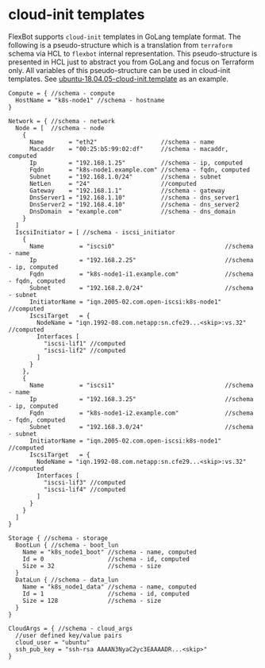 # cloud-init templates

FlexBot supports `cloud-init` templates in GoLang template format.
The following is a pseudo-structure which is a translation from `terraform` schema via HCL to `flexbot` internal representation.
This pseudo-structure is presented in HCL just to abstract you from GoLang and focus on Terraform only.
All variables of this pseudo-structure can be used in cloud-init templates.
See [ubuntu-18.04.05-cloud-init.template](./ubuntu-18.04.05-cloud-init.template) as an example.

```hcl
Compute = { //schema - compute
  HostName = "k8s-node1" //schema - hostname
}

Network = { //schema - network
  Node = [  //schema - node
    {
      Name       = "eth2"                  //schema - name
      Macaddr    = "00:25:b5:99:02:df"     //schema - macaddr, computed
      Ip         = "192.168.1.25"          //schema - ip, computed
      Fqdn       = "k8s-node1.example.com" //schema - fqdn, computed
      Subnet     = "192.168.1.0/24"        //schema - subnet
      NetLen     = "24"                    //computed
      Gateway    = "192.168.1.1"           //schema - gateway
      DnsServer1 = "192.168.1.10"          //schema - dns_server1
      DnsServer2 = "192.168.4.10"          //schema - dns_server2
      DnsDomain  = "example.com"           //schema - dns_domain
    }
  ]
  IscsiInitiator = [ //schema - iscsi_initiator
    {
      Name          = "iscsi0"                               //schema - name
      Ip            = "192.168.2.25"                         //schema - ip, computed
      Fqdn          = "k8s-node1-i1.example.com"             //schema - fqdn, computed
      Subnet        = "192.168.2.0/24"                       //schema - subnet
      InitiatorName = "iqn.2005-02.com.open-iscsi:k8s-node1" //computed
      IscsiTarget   = {
        NodeName = "iqn.1992-08.com.netapp:sn.cfe29...<skip>:vs.32" //computed
        Interfaces [
          "iscsi-lif1" //computed
          "iscsi-lif2" //computed
        ]
      }
    },
    {
      Name          = "iscsi1"                               //schema - name
      Ip            = "192.168.3.25"                         //schema - ip, computed
      Fqdn          = "k8s-node1-i2.example.com"             //schema - fqdn, computed
      Subnet        = "192.168.3.0/24"                       //schema - subnet
      InitiatorName = "iqn.2005-02.com.open-iscsi:k8s-node1" //computed
      IscsiTarget   = {
        NodeName = "iqn.1992-08.com.netapp:sn.cfe29...<skip>:vs.32" //computed
        Interfaces [
          "iscsi-lif3" //computed
          "iscsi-lif4" //computed
        ]
      }
    }
  ]
}

Storage { //schema - storage
  BootLun { //schema - boot_lun
    Name = "k8s_node1_boot" //schema - name, computed
    Id = 0                  //schema - id, computed
    Size = 32               //schema - size
  }
  DataLun { //schema - data_lun
    Name = "k8s_node1_data" //schema - name, computed
    Id = 1                  //schema - id, computed
    Size = 128              //schema - size
  }
}

CloudArgs = { //schema - cloud_args
  //user defined key/value pairs
  cloud_user = "ubuntu"
  ssh_pub_key = "ssh-rsa AAAAN3NyaC2yc3EAAAADR...<skip>"
}
```
